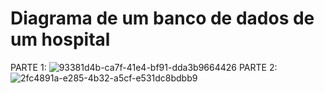 # Diagrama de um banco de dados de um hospital
PARTE 1:
![93381d4b-ca7f-41e4-bf91-dda3b9664426](https://user-images.githubusercontent.com/110677755/197889419-eadd11fb-0c11-4306-be30-541bf6337d4b.jpg)
PARTE 2:
![2fc4891a-e285-4b32-a5cf-e531dc8bdbb9](https://user-images.githubusercontent.com/110677755/197905751-a7f0da25-67b2-47ca-b3ce-c6f4a5f79d18.jpg)

